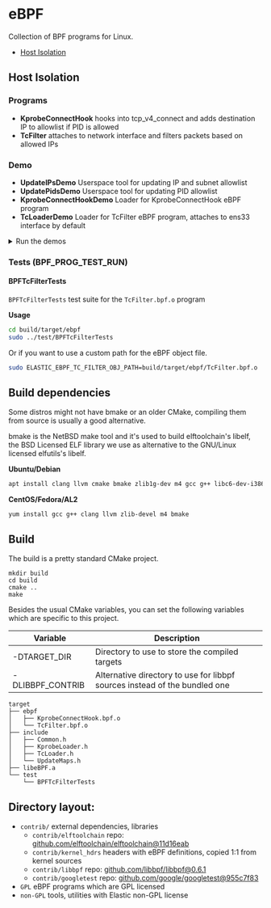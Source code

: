 # eBPF

Collection of BPF programs for Linux.

- [Host Isolation](#host-isolation)
## Host Isolation

### Programs

- **KprobeConnectHook** hooks into tcp_v4_connect and adds destination IP to allowlist if PID is allowed
- **TcFilter** attaches to network interface and filters packets based on allowed IPs

### Demo

- **UpdateIPsDemo** Userspace tool for updating IP and subnet allowlist
- **UpdatePidsDemo** Userspace tool for updating PID allowlist
- **KprobeConnectHookDemo** Loader for KprobeConnectHook eBPF program
- **TcLoaderDemo** Loader for TcFilter eBPF program, attaches to ens33 interface by default

<details>
  <summary>Run the demos</summary>

1. Follow the build section to build the project so that you have the `build/` folder
1. Run `cd build/target/ebpf`
1. Run `sudo ../../non-GPL/TcLoader/TcLoaderDemo` - packet filter is now attached to ens33
1. Run `sudo ../../non-GPL/HostIsolation/KprobeConnectHook/KprobeConnectHookDemo` - connect hook is attached
1. Run `firefox` in another tab - verify that all internet access is blocked
1. Run `pgrep firefox` to get the PID of the browser
1. Run `sudo ../../non-GPL/HostIsolationMapsUtil/UpdatePidsDemo <firefox PID>`
1. Verify that firefox connects to any page
1. Quit KprobeConnectHook with Ctrl+C and run `sudo ../../non-GPL/TcLoader/TcLoaderDemo unload` to detach both eBPF programs

</details>

### Tests (BPF_PROG_TEST_RUN)

#### BPFTcFilterTests

`BPFTcFilterTests` test suite for the `TcFilter.bpf.o` program

**Usage**

```bash
cd build/target/ebpf
sudo ../test/BPFTcFilterTests
```

Or if you want to use a custom path for the eBPF object file.

```bash
sudo ELASTIC_EBPF_TC_FILTER_OBJ_PATH=build/target/ebpf/TcFilter.bpf.o  build/target/test/BPFTcFilterTests
```


## Build dependencies
Some distros might not have bmake
or an older CMake, compiling them from source is usually a good alternative.

bmake is the NetBSD make tool and it's used to build elftoolchain's libelf, the BSD Licensed ELF library
we use as alternative to the GNU/Linux licensed elfutils's libelf.

**Ubuntu/Debian**

```bash
apt install clang llvm cmake bmake zlib1g-dev m4 gcc g++ libc6-dev-i386
```

**CentOS/Fedora/AL2**

```
yum install gcc g++ clang llvm zlib-devel m4 bmake
```

## Build

The build is a pretty standard CMake project.

```
mkdir build
cd build
cmake ..
make
```

Besides the usual CMake variables, you can set the following variables which are specific to this project.

| Variable         | Description                                                                |
| ---------------- | -------------------------------------------------------------------------- |
| -DTARGET_DIR     | Directory to use to store the compiled targets                             |
| -DLIBBPF_CONTRIB | Alternative directory to use for libbpf sources instead of the bundled one |

```
target
├── ebpf
│   ├── KprobeConnectHook.bpf.o
│   └── TcFilter.bpf.o
├── include
│   ├── Common.h
│   ├── KprobeLoader.h
│   ├── TcLoader.h
│   └── UpdateMaps.h
├── libeBPF.a
└── test
    └── BPFTcFilterTests
```

## Directory layout:

- `contrib/` external dependencies, libraries
  - `contrib/elftoolchain` repo: [github.com/elftoolchain/elftoolchain@11d16eab](https://github.com/elftoolchain/elftoolchain/commit/11d16eab)
  - `contrib/kernel_hdrs` headers with eBPF definitions, copied 1:1 from kernel sources
  - `contrib/libbpf` repo: [github.com/libbpf/libbpf@0.6.1](https://github.com/libbpf/libbpf/releases/tag/v0.6.1)
  - `contrib/googletest` repo: [github.com/google/googletest@955c7f83](https://github.com/google/googletest/commit/955c7f83)
- `GPL` eBPF programs which are GPL licensed
- `non-GPL` tools, utilities with Elastic non-GPL license
